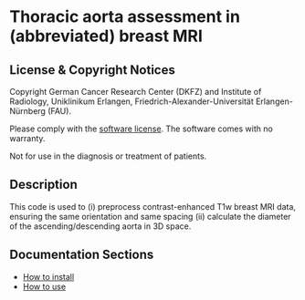 <!-- 
SPDX-FileCopyrightText: Copyright 2024 German Cancer Research Center (DKFZ) and Institute of Radiology, Uniklinikum Erlangen, Friedrich-Alexander-Universität Erlangen-Nürnberg (FAU).
SPDX-License-Identifier: CC BY-NC 4.0
-->

# Thoracic aorta assessment in (abbreviated) breast MRI

## License & Copyright Notices

Copyright German Cancer Research Center (DKFZ) and Institute of Radiology, Uniklinikum Erlangen, Friedrich-Alexander-Universität Erlangen-Nürnberg (FAU). 

Please comply with the [software license](./LICENSE). The software comes with no warranty.

Not for use in the diagnosis or treatment of patients.

## Description

This code is used to (i) preprocess contrast-enhanced T1w breast MRI data, ensuring the same orientation and same spacing (ii) calculate the diameter of the ascending/descending aorta in 3D space. 

## Documentation Sections

- [How to install](./docs/INSTALL.md)
- [How to use](./docs/USAGE.md)
